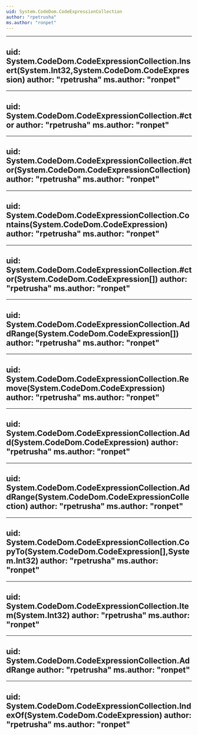 ```yaml
---
uid: System.CodeDom.CodeExpressionCollection
author: "rpetrusha"
ms.author: "ronpet"
---
```


---
uid: System.CodeDom.CodeExpressionCollection.Insert(System.Int32,System.CodeDom.CodeExpression)
author: "rpetrusha"
ms.author: "ronpet"
---

---
uid: System.CodeDom.CodeExpressionCollection.#ctor
author: "rpetrusha"
ms.author: "ronpet"
---

---
uid: System.CodeDom.CodeExpressionCollection.#ctor(System.CodeDom.CodeExpressionCollection)
author: "rpetrusha"
ms.author: "ronpet"
---

---
uid: System.CodeDom.CodeExpressionCollection.Contains(System.CodeDom.CodeExpression)
author: "rpetrusha"
ms.author: "ronpet"
---

---
uid: System.CodeDom.CodeExpressionCollection.#ctor(System.CodeDom.CodeExpression[])
author: "rpetrusha"
ms.author: "ronpet"
---

---
uid: System.CodeDom.CodeExpressionCollection.AddRange(System.CodeDom.CodeExpression[])
author: "rpetrusha"
ms.author: "ronpet"
---

---
uid: System.CodeDom.CodeExpressionCollection.Remove(System.CodeDom.CodeExpression)
author: "rpetrusha"
ms.author: "ronpet"
---

---
uid: System.CodeDom.CodeExpressionCollection.Add(System.CodeDom.CodeExpression)
author: "rpetrusha"
ms.author: "ronpet"
---

---
uid: System.CodeDom.CodeExpressionCollection.AddRange(System.CodeDom.CodeExpressionCollection)
author: "rpetrusha"
ms.author: "ronpet"
---

---
uid: System.CodeDom.CodeExpressionCollection.CopyTo(System.CodeDom.CodeExpression[],System.Int32)
author: "rpetrusha"
ms.author: "ronpet"
---

---
uid: System.CodeDom.CodeExpressionCollection.Item(System.Int32)
author: "rpetrusha"
ms.author: "ronpet"
---

---
uid: System.CodeDom.CodeExpressionCollection.AddRange
author: "rpetrusha"
ms.author: "ronpet"
---

---
uid: System.CodeDom.CodeExpressionCollection.IndexOf(System.CodeDom.CodeExpression)
author: "rpetrusha"
ms.author: "ronpet"
---
